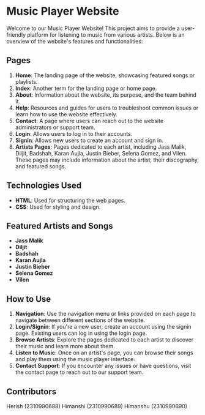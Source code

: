 # Music Player Website

Welcome to our Music Player Website! This project aims to provide a user-friendly platform for listening to music from various artists. Below is an overview of the website's features and functionalities:

## Pages

1. **Home**: The landing page of the website, showcasing featured songs or playlists.
2. **Index**: Another term for the landing page or home page.
3. **About**: Information about the website, its purpose, and the team behind it.
4. **Help**: Resources and guides for users to troubleshoot common issues or learn how to use the website effectively.
5. **Contact**: A page where users can reach out to the website administrators or support team.
6. **Login**: Allows users to log in to their accounts.
7. **Signin**: Allows new users to create an account and sign in.
8. **Artists Pages**: Pages dedicated to each artist, including Jass Malik, Diljit, Badshah, Karan Aujla, Justin Bieber, Selena Gomez, and Vilen. These pages may include information about the artist, their discography, and featured songs.

## Technologies Used

- **HTML**: Used for structuring the web pages.
- **CSS**: Used for styling and design.

## Featured Artists and Songs

- **Jass Malik**
- **Diljit**
- **Badshah**
- **Karan Aujla**
- **Justin Bieber**
- **Selena Gomez**
- **Vilen**

## How to Use

1. **Navigation**: Use the navigation menu or links provided on each page to navigate between different sections of the website.
2. **Login/Signin**: If you're a new user, create an account using the signin page. Existing users can log in using the login page.
3. **Browse Artists**: Explore the pages dedicated to each artist to discover their music and learn more about them.
4. **Listen to Music**: Once on an artist's page, you can browse their songs and play them using the music player interface.
5. **Contact Support**: If you encounter any issues or have questions, visit the contact page to reach out to our support team.

## Contributors
Herish   (2310990688)
Himanshi (2310990689)
Himanshu (2310990690)
